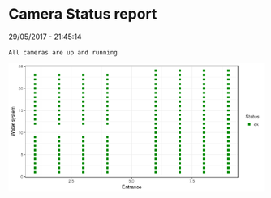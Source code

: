 Camera Status report
================
29/05/2017 - 21:45:14

    All cameras are up and running

![](camreport_files/figure-markdown_github/unnamed-chunk-2-1.png)
